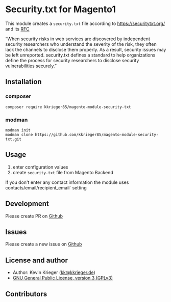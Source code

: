 # Security.txt for Magento1 

This module creates a `security.txt`  file according to https://securitytxt.org/ and its [RFC](https://tools.ietf.org/html/rfc5785)

“When security risks in web services are discovered by independent security researchers who understand the severity of the risk, they often lack the channels to disclose them properly. As a result, security issues may be left unreported. security.txt defines a standard to help organizations define the process for security researchers to disclose security vulnerabilities securely.”

## Installation

### composer

``` 
composer require kkrieger85/magento-module-security-txt
```

### modman

```
modman init
modman clone https://github.com/kkrieger85/magento-module-security-txt.git
```

## Usage

1) enter configuration values
2) create `security.txt` file from Magento Backend 

If you don't enter any contact information the module uses contacts/email/recipient_email` setting


## Development

Please create PR on [Github](https://github.com/kkrieger85/magento-module-security-txt)

## Issues

Please create a new issue on [Github](https://github.com/kkrieger85/magento-module-security-txt/issues)

## License and author

* Author: Kevin Krieger (kk@kkrieger.de) 
* [GNU General Public License, version 3 (GPLv3)](http://opensource.org/licenses/gpl-3.0)

## Contributors